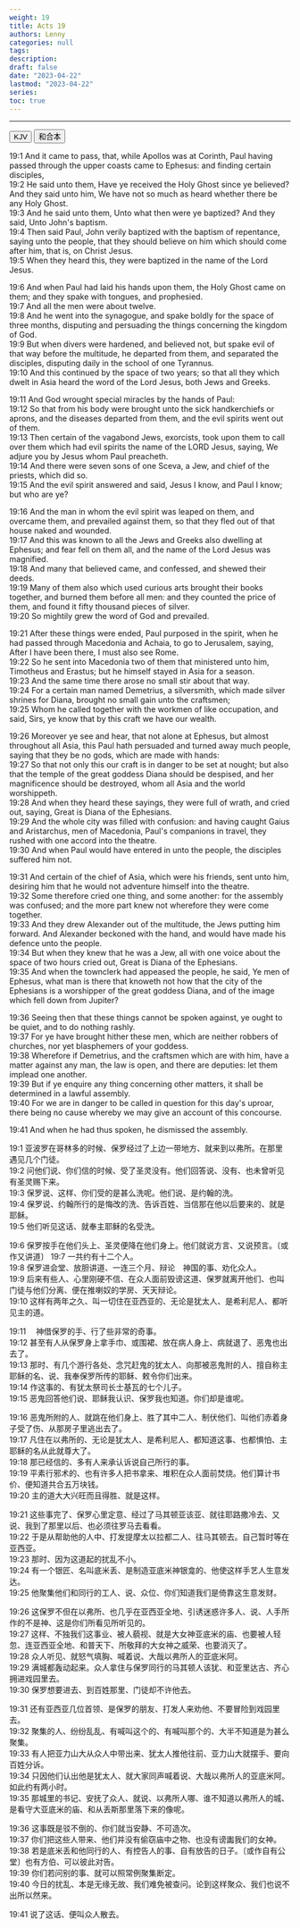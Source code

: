 ```yaml
---
weight: 19
title: Acts 19
authors: Lenny
categories: null
tags: 
description: 
draft: false
date: "2023-04-22"
lastmod: "2023-04-22"
series:
toc: true
---
```



<!--more-->
---

<!-- Tab links -->
<div class="tab">
  <button class="tablinks active" onclick="tablabel(event, 'english')">KJV</button>
  <button class="tablinks" onclick="tablabel(event, 'chinese')">和合本</button>
  
</div>

<!-- Tab content -->
<div id="english" class="tabcontent" style="display:block">

19:1 And it came to pass, that, while Apollos was at Corinth, Paul having passed through the upper coasts came to Ephesus: and finding certain disciples,  
19:2 He said unto them, Have ye received the Holy Ghost since ye believed? And they said unto him, We have not so much as heard whether there be any Holy Ghost.  
19:3 And he said unto them, Unto what then were ye baptized? And they said, Unto John's baptism.  
19:4 Then said Paul, John verily baptized with the baptism of repentance, saying unto the people, that they should believe on him which should come after him, that is, on Christ Jesus.  
19:5 When they heard this, they were baptized in the name of the Lord Jesus.  

19:6 And when Paul had laid his hands upon them, the Holy Ghost came on them; and they spake with tongues, and prophesied.  
19:7 And all the men were about twelve.  
19:8 And he went into the synagogue, and spake boldly for the space of three months, disputing and persuading the things concerning the kingdom of God.  
19:9 But when divers were hardened, and believed not, but spake evil of that way before the multitude, he departed from them, and separated the disciples, disputing daily in the school of one Tyrannus.  
19:10 And this continued by the space of two years; so that all they which dwelt in Asia heard the word of the Lord Jesus, both Jews and Greeks.  

19:11 And God wrought special miracles by the hands of Paul:  
19:12 So that from his body were brought unto the sick handkerchiefs or aprons, and the diseases departed from them, and the evil spirits went out of them.  
19:13 Then certain of the vagabond Jews, exorcists, took upon them to call over them which had evil spirits the name of the LORD Jesus, saying, We adjure you by Jesus whom Paul preacheth.  
19:14 And there were seven sons of one Sceva, a Jew, and chief of the priests, which did so.  
19:15 And the evil spirit answered and said, Jesus I know, and Paul I know; but who are ye?  

19:16 And the man in whom the evil spirit was leaped on them, and overcame them, and prevailed against them, so that they fled out of that house naked and wounded.  
19:17 And this was known to all the Jews and Greeks also dwelling at Ephesus; and fear fell on them all, and the name of the Lord Jesus was magnified.  
19:18 And many that believed came, and confessed, and shewed their deeds.  
19:19 Many of them also which used curious arts brought their books together, and burned them before all men: and they counted the price of them, and found it fifty thousand pieces of silver.  
19:20 So mightily grew the word of God and prevailed.  

19:21 After these things were ended, Paul purposed in the spirit, when he had passed through Macedonia and Achaia, to go to Jerusalem, saying, After I have been there, I must also see Rome.  
19:22 So he sent into Macedonia two of them that ministered unto him, Timotheus and Erastus; but he himself stayed in Asia for a season.  
19:23 And the same time there arose no small stir about that way.  
19:24 For a certain man named Demetrius, a silversmith, which made silver shrines for Diana, brought no small gain unto the craftsmen;  
19:25 Whom he called together with the workmen of like occupation, and said, Sirs, ye know that by this craft we have our wealth.  

19:26 Moreover ye see and hear, that not alone at Ephesus, but almost throughout all Asia, this Paul hath persuaded and turned away much people, saying that they be no gods, which are made with hands:  
19:27 So that not only this our craft is in danger to be set at nought; but also that the temple of the great goddess Diana should be despised, and her magnificence should be destroyed, whom all Asia and the world worshippeth.  
19:28 And when they heard these sayings, they were full of wrath, and cried out, saying, Great is Diana of the Ephesians.  
19:29 And the whole city was filled with confusion: and having caught Gaius and Aristarchus, men of Macedonia, Paul's companions in travel, they rushed with one accord into the theatre.  
19:30 And when Paul would have entered in unto the people, the disciples suffered him not.  

19:31 And certain of the chief of Asia, which were his friends, sent unto him, desiring him that he would not adventure himself into the theatre.  
19:32 Some therefore cried one thing, and some another: for the assembly was confused; and the more part knew not wherefore they were come together.  
19:33 And they drew Alexander out of the multitude, the Jews putting him forward. And Alexander beckoned with the hand, and would have made his defence unto the people.  
19:34 But when they knew that he was a Jew, all with one voice about the space of two hours cried out, Great is Diana of the Ephesians.  
19:35 And when the townclerk had appeased the people, he said, Ye men of Ephesus, what man is there that knoweth not how that the city of the Ephesians is a worshipper of the great goddess Diana, and of the image which fell down from Jupiter?  

19:36 Seeing then that these things cannot be spoken against, ye ought to be quiet, and to do nothing rashly.  
19:37 For ye have brought hither these men, which are neither robbers of churches, nor yet blasphemers of your goddess.  
19:38 Wherefore if Demetrius, and the craftsmen which are with him, have a matter against any man, the law is open, and there are deputies: let them implead one another.  
19:39 But if ye enquire any thing concerning other matters, it shall be determined in a lawful assembly.  
19:40 For we are in danger to be called in question for this day's uproar, there being no cause whereby we may give an account of this concourse.  

19:41 And when he had thus spoken, he dismissed the assembly.  
</div>

<div id="chinese" class="tabcontent">

19:1 亚波罗在哥林多的时候、保罗经过了上边一带地方、就来到以弗所。在那里遇见几个门徒。  
19:2 问他们说、你们信的时候、受了圣灵没有。他们回答说、没有、也未曾听见有圣灵赐下来。  
19:3 保罗说、这样、你们受的是甚么洗呢。他们说、是约翰的洗。  
19:4 保罗说、约翰所行的是悔改的洗、告诉百姓、当信那在他以后要来的、就是耶稣。  
19:5 他们听见这话、就奉主耶稣的名受洗。  

19:6 保罗按手在他们头上、圣灵便降在他们身上。他们就说方言、又说预言。〔或作又讲道〕
19:7 一共约有十二个人。  
19:8 保罗进会堂、放胆讲道、一连三个月、辩论　神国的事、劝化众人。  
19:9 后来有些人、心里刚硬不信、在众人面前毁谤这道、保罗就离开他们、也叫门徒与他们分离、便在推喇奴的学房、天天辩论。  
19:10 这样有两年之久、叫一切住在亚西亚的、无论是犹太人、是希利尼人、都听见主的道。  

19:11 　神借保罗的手、行了些非常的奇事。  
19:12 甚至有人从保罗身上拿手巾、或围裙、放在病人身上、病就退了、恶鬼也出去了。  
19:13 那时、有几个游行各处、念咒赶鬼的犹太人、向那被恶鬼附的人、擅自称主耶稣的名、说、我奉保罗所传的耶稣、敕令你们出来。  
19:14 作这事的、有犹太祭司长士基瓦的七个儿子。  
19:15 恶鬼回答他们说、耶稣我认识、保罗我也知道。你们却是谁呢。  

19:16 恶鬼所附的人、就跳在他们身上、胜了其中二人、制伏他们、叫他们赤着身子受了伤、从那房子里逃出去了。  
19:17 凡住在以弗所的、无论是犹太人、是希利尼人、都知道这事、也都惧怕、主耶稣的名从此就尊大了。  
19:18 那已经信的、多有人来承认诉说自己所行的事。  
19:19 平素行邪术的、也有许多人把书拿来、堆积在众人面前焚烧。他们算计书价、便知道共合五万块钱。  
19:20 主的道大大兴旺而且得胜、就是这样。  

19:21 这些事完了、保罗心里定意、经过了马其顿亚该亚、就往耶路撒冷去、又说、我到了那里以后、也必须往罗马去看看。  
19:22 于是从帮助他的人中、打发提摩太以拉都二人、往马其顿去。自己暂时等在亚西亚。  
19:23 那时、因为这道起的扰乱不小。  
19:24 有一个银匠、名叫底米丢、是制造亚底米神银龛的、他使这样手艺人生意发达。  
19:25 他聚集他们和同行的工人、说、众位、你们知道我们是倚靠这生意发财。  

19:26 这保罗不但在以弗所、也几乎在亚西亚全地、引诱迷惑许多人、说、人手所作的不是神、这是你们所看见所听见的。  
19:27 这样、不独我们这事业、被人藐视、就是大女神亚底米的庙、也要被人轻忽、连亚西亚全地、和普天下、所敬拜的大女神之威荣、也要消灭了。  
19:28 众人听见、就怒气填胸、喊着说、大哉以弗所人的亚底米阿。  
19:29 满城都轰动起来。众人拿住与保罗同行的马其顿人该犹、和亚里达古、齐心拥进戏园里去。  
19:30 保罗想要进去、到百姓那里、门徒却不许他去。  

19:31 还有亚西亚几位首领、是保罗的朋友、打发人来劝他、不要冒险到戏园里去。  
19:32 聚集的人、纷纷乱乱、有喊叫这个的、有喊叫那个的、大半不知道是为甚么聚集。  
19:33 有人把亚力山大从众人中带出来、犹太人推他往前、亚力山大就摆手、要向百姓分诉。  
19:34 只因他们认出他是犹太人、就大家同声喊着说、大哉以弗所人的亚底米阿。如此约有两小时。  
19:35 那城里的书记、安抚了众人、就说、以弗所人哪、谁不知道以弗所人的城、是看守大亚底米的庙、和从丢斯那里落下来的像呢。  

19:36 这事既是驳不倒的、你们就当安静、不可造次。  
19:37 你们把这些人带来、他们并没有偷窃庙中之物、也没有谤讟我们的女神。  
19:38 若是底米丢和他同行的人、有控告人的事、自有放告的日子。〔或作自有公堂〕也有方伯、可以彼此对告。  
19:39 你们若问别的事、就可以照常例聚集断定。  
19:40 今日的扰乱、本是无缘无故、我们难免被查问。论到这样聚众、我们也说不出所以然来。  

19:41 说了这话、便叫众人散去。  
</div>